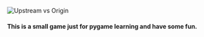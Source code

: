 ![Upstream vs Origin](https://github.com/Seven-Bi/Whac-A-Mole/blob/master/images/screenshot/ss.png)
#### This is a small game just for pygame learning and have some fun.
